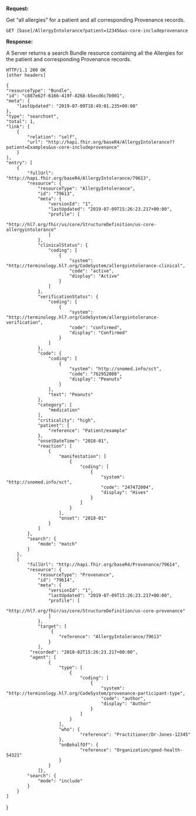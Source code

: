 **Request:**

Get “all allergies” for a patient and all corresponding Provenance records.


    GET [base]/AllergyIntolerance?patient=12345&us-core-includeprovenance

**Response:**

A Server returns a search Bundle resource containing all the Allergies for the patient and corresponding Provenance records. 


    HTTP/1.1 200 OK
    [other headers]
     
    {
    "resourceType": "Bundle",
    "id": "c887e62f-6166-419f-8268-b5ecd6c7b901",
    "meta": {
        "lastUpdated": "2019-07-09T18:49:01.235+00:00"
    },
    "type": "searchset",
    "total": 1,
    "link": [
        {
            "relation": "self",
            "url": "http://hapi.fhir.org/baseR4/AllergyIntolerance??patient=Examples&us-core-includeprovenance"
        }
    ],
    "entry": [
        {
            "fullUrl": "http://hapi.fhir.org/baseR4/AllergyIntolerance/79613",
            "resource": {
                "resourceType": "AllergyIntolerance",
                "id": "79613",
                "meta": {
                    "versionId": "1",
                    "lastUpdated": "2019-07-09T15:26:23.217+00:00",
                    "profile": [
                       "http://hl7.org/fhir/us/core/StructureDefinition/us-core-allergyintolerance"
                    ]
                },
                "clinicalStatus": {
                    "coding": [
                        {
                            "system": "http://terminology.hl7.org/CodeSystem/allergyintolerance-clinical",
                            "code": "active",
                            "display": "Active"
                        }
                    ]
                },
                "verificationStatus": {
                    "coding": [
                        {
                            "system": "http://terminology.hl7.org/CodeSystem/allergyintolerance-verification",
                            "code": "confirmed",
                            "display": "Confirmed"
                        }
                    ]
                },
                "code": {
                    "coding": [
                        {
                            "system": "http://snomed.info/sct",
                            "code": "762952008",
                            "display": "Peanuts"
                        }
                    ],
                    "text": "Peanuts"
                },
                "category": [
                    "medication"
                ],
                "criticality": "high",
                "patient": {
                    "reference": "Patient/example"
                },
                "onsetDateTime": "2018-01",
                "reaction": [
                    {
                        "manifestation": [
                            {
                                "coding": [
                                    {
                                        "system": "http://snomed.info/sct",
                                        "code": "247472004",
                                        "display": "Hives"
                                    }
                                ]
                            }
                        ],
                        "onset": "2018-01"
                    }
                ]
            },
            "search": {
                "mode": "match"
            }
        },
        {
            "fullUrl": "http://hapi.fhir.org/baseR4/Provenance/79614",
            "resource": {
                "resourceType": "Provenance",
                "id": "79614",
                "meta": {
                    "versionId": "1",
                    "lastUpdated": "2019-07-09T15:26:23.217+00:00",
                    "profile": [
                       "http://hl7.org/fhir/us/core/StructureDefinition/us-core-provenance"
                    ]
                },
                "target": [
                     {
                        "reference": "AllergyIntolerance/79613"
                    }
                ],
             "recorded": "2018-02T15:26:23.217+00:00",
             "agent": [
                    {
                        "type": [
                            {
                                "coding": [
                                    {
                                        "system": "http://terminology.hl7.org/CodeSystem/provenance-participant-type",
                                        "code": "author",
                                        "display": "Author"
                                    }
                                ]
                            }
                        ],
                        "who": {
                                "reference": "Practitioner/Dr-Jones-12345"
                        },
                        "onBehalfOf": {
                                "reference": "Organization/good-health-54321"
                        }
                    }
                ]},
            "search": {
                "mode": "include"
            }
        }
    ]
}
    